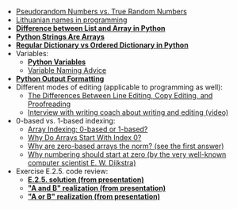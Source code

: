 * [Pseudorandom Numbers vs. True Random Numbers](https://simplicable.com/new/pseudorandom-vs-random)
* [Lithuanian names in programming](Files/L05_lithuanian_names.md)
* [**Difference between List and Array in Python**](https://www.geeksforgeeks.org/difference-between-list-and-array-in-python/)
* [**Python Strings Are Arrays**](https://www.w3schools.com/python/gloss_python_strings_are_arrays.asp#:~:text=Like%20many%20other%20popular%20programming,access%20elements%20of%20the%20string)
* [**Regular Dictionary vs Ordered Dictionary in Python**](https://www.geeksforgeeks.org/regular-dictionary-vs-ordered-dictionary-in-python/)
* Variables: 
  * [**Python Variables**](https://www.geeksforgeeks.org/python-variables/)
  * [Variable Naming Advice](https://medium.com/wix-engineering/naming-convention-8-basic-rules-for-any-piece-of-code-c4c5f65b0c09)
* [**Python Output Formatting**](https://www.geeksforgeeks.org/python-output-formatting/)
* Different modes of editing (applicable to programming as well): 
  * [The Differences Between Line Editing, Copy Editing, and Proofreading](https://www.janefriedman.com/the-differences-between-line-editing-copy-editing-and-proofreading/)
  * [Interview with writing coach about writing and editing (video)](https://www.coursera.org/learn/learning-how-to-learn/lecture/01m6e/optional-interview-with-writing-coach-daphne-gray-grant)
* 0-based vs. 1-based indexing: 
  * [Array Indexing: 0-based or 1-based?](https://medium.com/analytics-vidhya/array-indexing-0-based-or-1-based-dd89d631d11c#:~:text=Zero%2Dbased%20array%20indexing%20is,in%20today%27s%20modern%20mathematical%20notation)
  * [Why Do Arrays Start With Index 0?](https://albertkoz.com/why-does-array-start-with-index-0-65ffc07cbce8)
  * [Why are zero-based arrays the norm? (see the first answer)](https://softwareengineering.stackexchange.com/questions/110804/why-are-zero-based-arrays-the-norm)
  * [Why numbering should start at zero (by the very well-known computer scientist E. W. Dijkstra)](https://www.cs.utexas.edu/users/EWD/transcriptions/EWD08xx/EWD831.html)
* Exercise E.2.5. code review: 
  * [**E.2.5. solution (from presentation)**](Files/L05_Exercise_2_5.py)
  * [**"A and B" realization (from presentation)**](Files/L05_how_A_and_B_works.py)
  * [**"A or B" realization (from presentation)**](Files/L05_how_A_or_B_works.py)
